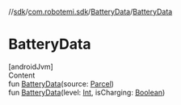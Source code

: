 //[sdk](../../../index.md)/[com.robotemi.sdk](../index.md)/[BatteryData](index.md)/[BatteryData](-battery-data.md)



# BatteryData  
[androidJvm]  
Content  
fun [BatteryData](-battery-data.md)(source: [Parcel](https://developer.android.com/reference/kotlin/android/os/Parcel.html))  
fun [BatteryData](-battery-data.md)(level: [Int](https://kotlinlang.org/api/latest/jvm/stdlib/kotlin/-int/index.html), isCharging: [Boolean](https://kotlinlang.org/api/latest/jvm/stdlib/kotlin/-boolean/index.html))  



